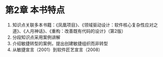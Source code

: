 # 第2章 本书特点

1. 知识点关联多本书籍：《凤凰项目》、《领域驱动设计：软件核心复杂性应对之道》、《人月神话》、《重构：改善既有代码的设计》（第2版）
2. 分段知识点采用案例讲解
3. 介绍敏捷转型的案例，提出创建敏捷组织而非转型
4. 从敏捷宣言（2001）到软件匠艺宣言（2008）